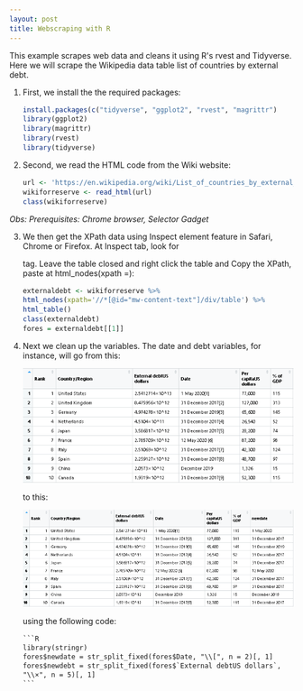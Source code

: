```yaml
---
layout: post
title: Webscraping with R
---
```


This example scrapes web data and cleans it using R's rvest and Tidyverse.
Here we will scrape the Wikipedia data table list of countries by external debt.

1. First, we install the the required packages:

    ```R
    install.packages(c("tidyverse", "ggplot2", "rvest", "magrittr")
    library(ggplot2)
    library(magrittr)
    library(rvest)
    library(tidyverse)

    ```

2. Second, we read  the HTML code from the Wiki website:

     ```R
    url <- 'https://en.wikipedia.org/wiki/List_of_countries_by_external_debt'
    wikiforreserve <- read_html(url)
    class(wikiforreserve)
     ```
*Obs: Prerequisites: Chrome browser, Selector Gadget*

3. We then get the XPath data using Inspect element feature in Safari, Chrome or Firefox. 
At Inspect tab, look for <table class=....> tag. Leave the table closed and 
right click the table and Copy the XPath, paste at html_nodes(xpath =):

    ```R
    externaldebt <- wikiforreserve %>%
    html_nodes(xpath='//*[@id="mw-content-text"]/div/table') %>%
    html_table()
    class(externaldebt)
    fores = externaldebt[[1]]
    ```

4. Next we clean up the variables. The date and debt variables, for instance, will go from this:

![Old Variable](https://github.com/pmcavallo/pmcavallo.github.io/blob/master/images/debt1.PNG?raw=true)

to this:

![New Variable](https://github.com/pmcavallo/pmcavallo.github.io/blob/master/images/debt2.PNG?raw=true)

using the following code:

    ```R
    library(stringr)
    fores$newdate = str_split_fixed(fores$Date, "\\[", n = 2)[, 1]
    fores$newdebt = str_split_fixed(fores$`External debtUS dollars`, "\\×", n = 5)[, 1]
    ```

